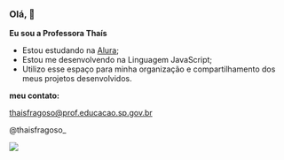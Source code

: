 ### Olá, 👋


**Eu sou a Professora Thaís**


- Estou estudando na [Alura](https://www.alura.com.br);
- Estou me desenvolvendo na Linguagem JavaScript;
- Utilizo esse espaço para minha organização e compartilhamento dos meus projetos desenvolvidos.


**meu contato:**

thaisfragoso@prof.educacao.sp.gov.br

@thaisfragoso_

![](https://media.tenor.com/V9-CgNCwFBYAAAAi/experience-green-liquid.gif)
 
